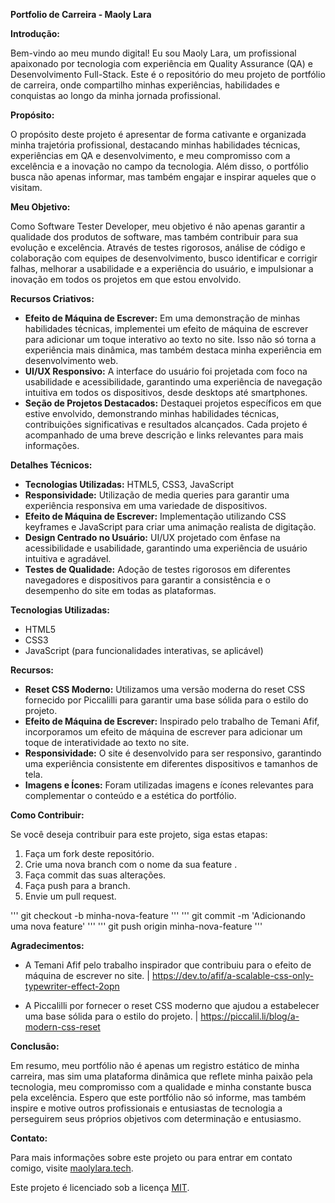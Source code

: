 **Portfolio de Carreira - Maoly Lara**

**Introdução:**

Bem-vindo ao meu mundo digital! Eu sou Maoly Lara, um profissional apaixonado por tecnologia com experiência em Quality Assurance (QA) e Desenvolvimento Full-Stack. Este é o repositório do meu projeto de portfólio de carreira, onde compartilho minhas experiências, habilidades e conquistas ao longo da minha jornada profissional.

**Propósito:**

O propósito deste projeto é apresentar de forma cativante e organizada minha trajetória profissional, destacando minhas habilidades técnicas, experiências em QA e desenvolvimento, e meu compromisso com a excelência e a inovação no campo da tecnologia. Além disso, o portfólio busca não apenas informar, mas também engajar e inspirar aqueles que o visitam.

**Meu Objetivo:**

Como Software Tester Developer, meu objetivo é não apenas garantir a qualidade dos produtos de software, mas também contribuir para sua evolução e excelência. Através de testes rigorosos, análise de código e colaboração com equipes de desenvolvimento, busco identificar e corrigir falhas, melhorar a usabilidade e a experiência do usuário, e impulsionar a inovação em todos os projetos em que estou envolvido.

**Recursos Criativos:**

- **Efeito de Máquina de Escrever:** Em uma demonstração de minhas habilidades técnicas, implementei um efeito de máquina de escrever para adicionar um toque interativo ao texto no site. Isso não só torna a experiência mais dinâmica, mas também destaca minha experiência em desenvolvimento web.
- **UI/UX Responsivo:** A interface do usuário foi projetada com foco na usabilidade e acessibilidade, garantindo uma experiência de navegação intuitiva em todos os dispositivos, desde desktops até smartphones.
- **Seção de Projetos Destacados:** Destaquei projetos específicos em que estive envolvido, demonstrando minhas habilidades técnicas, contribuições significativas e resultados alcançados. Cada projeto é acompanhado de uma breve descrição e links relevantes para mais informações.

**Detalhes Técnicos:**

- **Tecnologias Utilizadas:** HTML5, CSS3, JavaScript
- **Responsividade:** Utilização de media queries para garantir uma experiência responsiva em uma variedade de dispositivos.
- **Efeito de Máquina de Escrever:** Implementação utilizando CSS keyframes e JavaScript para criar uma animação realista de digitação.
- **Design Centrado no Usuário:** UI/UX projetado com ênfase na acessibilidade e usabilidade, garantindo uma experiência de usuário intuitiva e agradável.
- **Testes de Qualidade:** Adoção de testes rigorosos em diferentes navegadores e dispositivos para garantir a consistência e o desempenho do site em todas as plataformas.

**Tecnologias Utilizadas:**

- HTML5
- CSS3
- JavaScript (para funcionalidades interativas, se aplicável)

**Recursos:**

- **Reset CSS Moderno:** Utilizamos uma versão moderna do reset CSS fornecido por Piccalilli para garantir uma base sólida para o estilo do projeto.
- **Efeito de Máquina de Escrever:** Inspirado pelo trabalho de Temani Afif, incorporamos um efeito de máquina de escrever para adicionar um toque de interatividade ao texto no site.
- **Responsividade:** O site é desenvolvido para ser responsivo, garantindo uma experiência consistente em diferentes dispositivos e tamanhos de tela.
- **Imagens e Ícones:** Foram utilizadas imagens e ícones relevantes para complementar o conteúdo e a estética do portfólio.

**Como Contribuir:**

Se você deseja contribuir para este projeto, siga estas etapas:

1. Faça um fork deste repositório.
2. Crie uma nova branch com o nome da sua feature .
3. Faça commit das suas alterações. 
4. Faça push para a branch. 
5. Envie um pull request.

''' git checkout -b minha-nova-feature '''
''' git commit -m 'Adicionando uma nova feature' '''
''' git push origin minha-nova-feature '''

**Agradecimentos:**

- A Temani Afif pelo trabalho inspirador que contribuiu para o efeito de máquina de escrever no site. | https://dev.to/afif/a-scalable-css-only-typewriter-effect-2opn 
 
- A Piccalilli por fornecer o reset CSS moderno que ajudou a estabelecer uma base sólida para o estilo do projeto. |  https://piccalil.li/blog/a-modern-css-reset  

**Conclusão:**

Em resumo, meu portfólio não é apenas um registro estático de minha carreira, mas sim uma plataforma dinâmica que reflete minha paixão pela tecnologia, meu compromisso com a qualidade e minha constante busca pela excelência. Espero que este portfólio não só informe, mas também inspire e motive outros profissionais e entusiastas de tecnologia a perseguirem seus próprios objetivos com determinação e entusiasmo.

**Contato:**

Para mais informações sobre este projeto ou para entrar em contato comigo, visite [maolylara.tech](https://maolylara.tech).

Este projeto é licenciado sob a licença [MIT](https://opensource.org/licenses/MIT).
